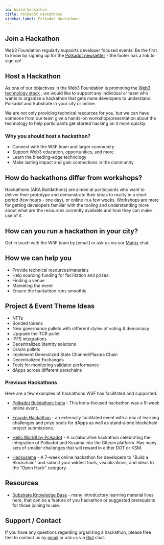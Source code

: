 ```yaml
---
id: build-hackathon
title: Polkadot Hackathons
sidebar_label: Polkadot Hackathons
---
```


## Join a Hackathon

Web3 Foundation regularly supports developer focused events! Be the first to know by signing
up for the [Polkadot newsletter](https://polkadot.network/) - the footer has a link to sign up! 

## Host a Hackathon

As one of our objectives in the Web3 Foundation is promoting the
[Web3 technology stack](https://github.com/w3f/General-Grants-Program/blob/master/grants/polkadot_stack.md)
, we would like to support any individual or team who wants to organize a hackathon that gets
more developers to understand Polkadot and Substrate in your city or online.

We are not only providing technical resources for you, but we can have someone from our team give a
hands-on workshop/presentation about the technology to help participants get started hacking on it
more quickly.

### Why you should host a hackathon?

- Connect with the W3F team and larger community
- Support Web3 education, opportunities, and more
- Learn the bleeding-edge technology
- Make lasting impact and gain connections in the community

## How do hackathons differ from workshops?

Hackathons (AKA Buildathons) are aimed at participants who want to deliver their prototype and
demonstrate their ideas to reality in a short period (few hours - one day), or online in a few
weeks. Workshops are more for getting developers familiar with the tooling and understanding
more about what are the resources currently available and how they can make use of it.

## How can you run a hackathon in your city?

Get in touch with the W3F team by [email] or ask us via our
[Matrix](https://matrix.to/#/#w3f:matrix.org) chat.

## How we can help you

- Provide technical resources/materials
- Help sourcing funding for facilitation and prizes.
- Finding a venue
- Marketing the event
- Ensure the hackathon runs smoothly

## Project & Event Theme Ideas

- NFTs
- Bonded tokens
- New governance pallets with different styles of voting & democracy
- Upgrade the TCR pallet
- IPFS integrations
- Decentralized identity solutions
- Oracle pallets
- Implement Generalized State Channel/Plasma Chain
- Decentralized Exchanges
- Tools for monitoring validator performance
- dApps across different parachains

### Previous Hackathons

Here are a few examples of hackathons W3F has facilitated and supported:

- [Polkadot Buildathon: India](https://polkadot-buildathon.devfolio.co/) - This India-focused
  hackathon was a 9-week online event.

- [Encode Hackathon](https://medium.com/encode-club/encode-hack-club-announcing-polkadot-c7cc6cc12920) -
  an externally facilitated event with a mix of learning challenges and prize pools for dApps
  as well as stand-alone blockchain project submissions. 

- [Hello World! by Polkadot](https://gitcoin.co/hackathon/polkadot/onboard) - A collaborative
  hackathon celebrating the integration of Polkadot and Kusama into the Gitcoin platform. Has many
  sets of smaller challenges that will reward in either DOT or KSM.

- [Hackusama](https://hackusama.devpost.com/) - A 7-week online hackathon for
  developers to "Build a Blockchain" and submit your wildest tools, visualizations, and ideas to the
  "Open Hack" category.

## Resources

- [Substrate Knowledge Base](https://substrate.dev/docs/en/) - many introductory learning material
  lives here, that can be a feature of you hackathon or suggested prerequisite for those joining
  to use.  

## Support / Contact

If you have any questions regarding organizing a hackathon, please free feel to contact us by
[email](mailto:events@web3.foundation) or ask us via
[Riot](https://riot.im/app/#/room/#polkadot-watercooler:matrix.org) chat.